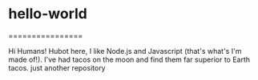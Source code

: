 # hello-world
================

Hi Humans!
Hubot here, I like Node.js and Javascript (that's what's I'm made of!).
I've had tacos on the moon and find them far superior to Earth tacos.
just another repository
